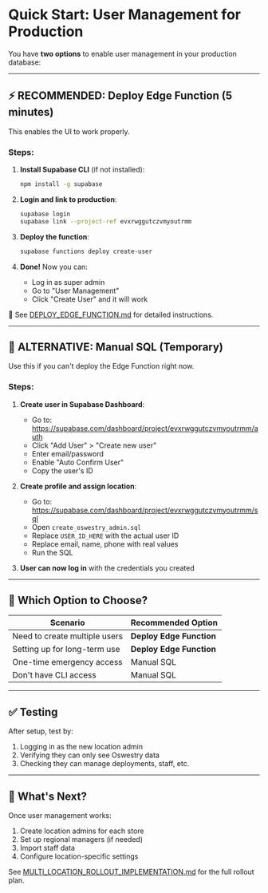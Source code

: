 # Quick Start: User Management for Production

You have **two options** to enable user management in your production database:

---

## ⚡ RECOMMENDED: Deploy Edge Function (5 minutes)

This enables the UI to work properly.

### Steps:

1. **Install Supabase CLI** (if not installed):
   ```bash
   npm install -g supabase
   ```

2. **Login and link to production**:
   ```bash
   supabase login
   supabase link --project-ref evxrwggutczvmyoutrmm
   ```

3. **Deploy the function**:
   ```bash
   supabase functions deploy create-user
   ```

4. **Done!** Now you can:
   - Log in as super admin
   - Go to "User Management"
   - Click "Create User" and it will work

📄 See [DEPLOY_EDGE_FUNCTION.md](./DEPLOY_EDGE_FUNCTION.md) for detailed instructions.

---

## 🔧 ALTERNATIVE: Manual SQL (Temporary)

Use this if you can't deploy the Edge Function right now.

### Steps:

1. **Create user in Supabase Dashboard**:
   - Go to: https://supabase.com/dashboard/project/evxrwggutczvmyoutrmm/auth
   - Click "Add User" > "Create new user"
   - Enter email/password
   - Enable "Auto Confirm User"
   - Copy the user's ID

2. **Create profile and assign location**:
   - Go to: https://supabase.com/dashboard/project/evxrwggutczvmyoutrmm/sql
   - Open `create_oswestry_admin.sql`
   - Replace `USER_ID_HERE` with the actual user ID
   - Replace email, name, phone with real values
   - Run the SQL

3. **User can now log in** with the credentials you created

---

## 🎯 Which Option to Choose?

| Scenario | Recommended Option |
|----------|-------------------|
| Need to create multiple users | **Deploy Edge Function** |
| Setting up for long-term use | **Deploy Edge Function** |
| One-time emergency access | Manual SQL |
| Don't have CLI access | Manual SQL |

---

## ✅ Testing

After setup, test by:

1. Logging in as the new location admin
2. Verifying they can only see Oswestry data
3. Checking they can manage deployments, staff, etc.

---

## 📝 What's Next?

Once user management works:

1. Create location admins for each store
2. Set up regional managers (if needed)
3. Import staff data
4. Configure location-specific settings

See [MULTI_LOCATION_ROLLOUT_IMPLEMENTATION.md](./MULTI_LOCATION_ROLLOUT_IMPLEMENTATION.md) for the full rollout plan.
